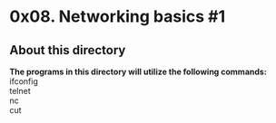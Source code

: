 # 0x08. Networking basics #1

## About this directory
**The programs in this directory will utilize the following commands:**<br>
ifconfig<br>
telnet<br>
nc<br>
cut<br>
